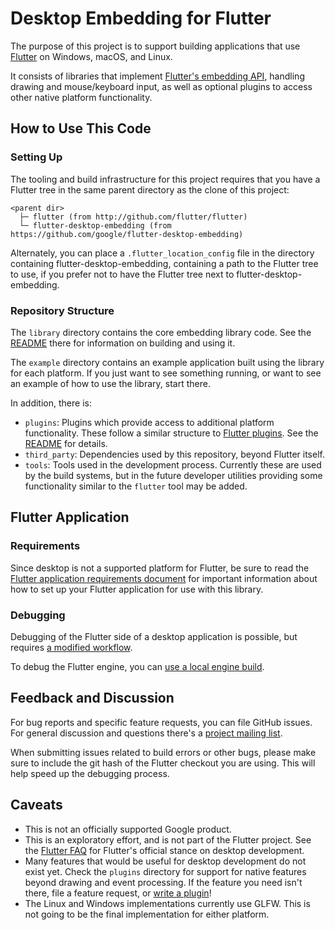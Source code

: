 # Desktop Embedding for Flutter

The purpose of this project is to support building
applications that use [Flutter](https://github.com/flutter/flutter)
on Windows, macOS, and Linux.

It consists of libraries that implement [Flutter's embedding
API](https://github.com/flutter/flutter/wiki/Custom-Flutter-Engine-Embedders),
handling drawing and mouse/keyboard input, as well as
optional plugins to access other native platform functionality.

## How to Use This Code

### Setting Up

The tooling and build infrastructure for this project requires that you have
a Flutter tree in the same parent directory as the clone of this project:

```
<parent dir>
  ├─ flutter (from http://github.com/flutter/flutter)
  └─ flutter-desktop-embedding (from https://github.com/google/flutter-desktop-embedding)
```

Alternately, you can place a `.flutter_location_config` file in the directory
containing flutter-desktop-embedding, containing a path to the Flutter tree to
use, if you prefer not to have the Flutter tree next to
flutter-desktop-embedding.

### Repository Structure

The `library` directory contains the core embedding library code. See the
[README](library/README.md) there for information on building and using it.

The `example` directory contains an example application built using the library
for each platform. If you just want to see something running, or want to see
an example of how to use the library, start there.

In addition, there is:
* `plugins`: Plugins which provide access to additional platform functionality.
  These follow a similar structure to [Flutter
  plugins](https://flutter.io/developing-packages/). See the
  [README](plugins/README.md) for details.
* `third_party`: Dependencies used by this repository, beyond Flutter itself.
* `tools`: Tools used in the development process. Currently these are used
  by the build systems, but in the future developer utilities providing
  some functionality similar to the `flutter` tool may be added.

## Flutter Application

### Requirements

Since desktop is not a supported platform for Flutter, be sure to read the
[Flutter application requirements document](Flutter-Requirements.md) for
important information about how to set up your Flutter application for use
with this library.

### Debugging

Debugging of the Flutter side of a desktop application is possible, but requires
[a modified workflow](Debugging.md).

To debug the Flutter engine, you can [use a local engine build](LocalEngine.md).

## Feedback and Discussion

For bug reports and specific feature requests, you can file GitHub issues. For
general discussion and questions there's a [project mailing
list](https://groups.google.com/forum/#!forum/flutter-desktop-embedding-dev).

When submitting issues related to build errors or other bugs, please make sure
to include the git hash of the Flutter checkout you are using. This will help
speed up the debugging process.

## Caveats

* This is not an officially supported Google product.
* This is an exploratory effort, and is not part of the Flutter project. See the
  [Flutter FAQ](https://flutter.io/faq/#can-i-use-flutter-to-build-desktop-apps)
  for Flutter's official stance on desktop development.
* Many features that would be useful for desktop development do not exist yet.
  Check the `plugins` directory for support for native features beyond drawing
  and event processing. If the feature you need isn't there, file a feature
  request, or [write a plugin](plugins/README.md#writing-your-own-plugins)!
* The Linux and Windows implementations currently use GLFW. This is not going
  to be the final implementation for either platform.
